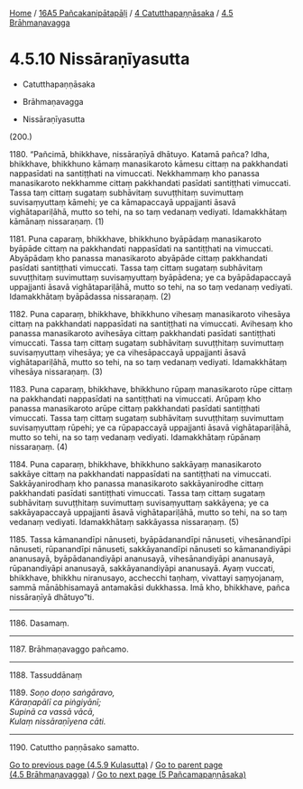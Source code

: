 
[Home](/) / [16A5 Pañcakanipātapāḷi](../...md) / [4 Catutthapaṇṇāsaka](...md) / [4.5 Brāhmaṇavagga](../16A5/4/4.5.md)

# 4.5.10 Nissāraṇīyasutta

* Catutthapaṇṇāsaka

* Brāhmaṇavagga

* Nissāraṇīyasutta

(200.)

1180\. “Pañcimā, bhikkhave, nissāraṇīyā dhātuyo. Katamā pañca? Idha, bhikkhave, bhikkhuno kāmaṃ manasikaroto kāmesu cittaṃ na pakkhandati nappasīdati na santiṭṭhati na vimuccati. Nekkhammaṃ kho panassa manasikaroto nekkhamme cittaṃ pakkhandati pasīdati santiṭṭhati vimuccati. Tassa taṃ cittaṃ sugataṃ subhāvitaṃ suvuṭṭhitaṃ suvimuttaṃ suvisaṃyuttaṃ kāmehi; ye ca kāmapaccayā uppajjanti āsavā vighātapariḷāhā, mutto so tehi, na so taṃ vedanaṃ vediyati. Idamakkhātaṃ kāmānaṃ nissaraṇaṃ. (1)

1181\. Puna caparaṃ, bhikkhave, bhikkhuno byāpādaṃ manasikaroto byāpāde cittaṃ na pakkhandati nappasīdati na santiṭṭhati na vimuccati. Abyāpādaṃ kho panassa manasikaroto abyāpāde cittaṃ pakkhandati pasīdati santiṭṭhati vimuccati. Tassa taṃ cittaṃ sugataṃ subhāvitaṃ suvuṭṭhitaṃ suvimuttaṃ suvisaṃyuttaṃ byāpādena; ye ca byāpādapaccayā uppajjanti āsavā vighātapariḷāhā, mutto so tehi, na so taṃ vedanaṃ vediyati. Idamakkhātaṃ byāpādassa nissaraṇaṃ. (2)

1182\. Puna caparaṃ, bhikkhave, bhikkhuno vihesaṃ manasikaroto vihesāya cittaṃ na pakkhandati nappasīdati na santiṭṭhati na vimuccati. Avihesaṃ kho panassa manasikaroto avihesāya cittaṃ pakkhandati pasīdati santiṭṭhati vimuccati. Tassa taṃ cittaṃ sugataṃ subhāvitaṃ suvuṭṭhitaṃ suvimuttaṃ suvisaṃyuttaṃ vihesāya; ye ca vihesāpaccayā uppajjanti āsavā vighātapariḷāhā, mutto so tehi, na so taṃ vedanaṃ vediyati. Idamakkhātaṃ vihesāya nissaraṇaṃ. (3)

1183\. Puna caparaṃ, bhikkhave, bhikkhuno rūpaṃ manasikaroto rūpe cittaṃ na pakkhandati nappasīdati na santiṭṭhati na vimuccati. Arūpaṃ kho panassa manasikaroto arūpe cittaṃ pakkhandati pasīdati santiṭṭhati vimuccati. Tassa taṃ cittaṃ sugataṃ subhāvitaṃ suvuṭṭhitaṃ suvimuttaṃ suvisaṃyuttaṃ rūpehi; ye ca rūpapaccayā uppajjanti āsavā vighātapariḷāhā, mutto so tehi, na so taṃ vedanaṃ vediyati. Idamakkhātaṃ rūpānaṃ nissaraṇaṃ. (4)

1184\. Puna caparaṃ, bhikkhave, bhikkhuno sakkāyaṃ manasikaroto sakkāye cittaṃ na pakkhandati nappasīdati na santiṭṭhati na vimuccati. Sakkāyanirodhaṃ kho panassa manasikaroto sakkāyanirodhe cittaṃ pakkhandati pasīdati santiṭṭhati vimuccati. Tassa taṃ cittaṃ sugataṃ subhāvitaṃ suvuṭṭhitaṃ suvimuttaṃ suvisaṃyuttaṃ sakkāyena; ye ca sakkāyapaccayā uppajjanti āsavā vighātapariḷāhā, mutto so tehi, na so taṃ vedanaṃ vediyati. Idamakkhātaṃ sakkāyassa nissaraṇaṃ. (5)

1185\. Tassa kāmanandīpi nānuseti, byāpādanandīpi nānuseti, vihesānandīpi nānuseti, rūpanandīpi nānuseti, sakkāyanandīpi nānuseti so kāmanandiyāpi ananusayā, byāpādanandiyāpi ananusayā, vihesānandiyāpi ananusayā, rūpanandiyāpi ananusayā, sakkāyanandiyāpi ananusayā. Ayaṃ vuccati, bhikkhave, bhikkhu niranusayo, acchecchi taṇhaṃ, vivattayi saṃyojanaṃ, sammā mānābhisamayā antamakāsi dukkhassa. Imā kho, bhikkhave, pañca nissāraṇīyā dhātuyo”ti.

---

1186\. Dasamaṃ.



---

1187\. Brāhmaṇavaggo pañcamo.



---

1188\. Tassuddānaṃ



1189\. _Soṇo doṇo saṅgāravo,_  
_Kāraṇapālī ca piṅgiyānī;_  
_Supinā ca vassā vācā,_  
_Kulaṃ nissāraṇīyena cāti._  


---

1190\. Catuttho paṇṇāsako samatto.



[Go to previous page (4.5.9 Kulasutta)](4.5.9.md) / [Go to parent page (4.5 Brāhmaṇavagga)](../16A5/4/4.5.md) / [Go to next page (5 Pañcamapaṇṇāsaka)](../../5.md)


